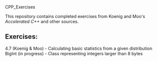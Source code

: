 CPP_Exercises

This repository contains completed exercises from Koenig and Moo's _Accelerated C++_ and other sources.

## Exercises:
4.7 (Koenig & Moo)    - Calculating basic statistics from a given distribution
BigInt (in progress)  - Class representing integers larger than 8 bytes

